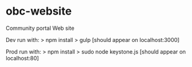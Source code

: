 # obc-website
Community portal Web site

Dev run with:
		> npm install
		> gulp
			[should appear on localhost:3000]


Prod run with:
		> npm install
		> sudo node keystone.js
			[should appear on localhost:80]